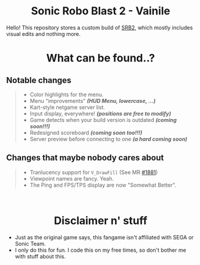 <h1 align="center"> Sonic Robo Blast 2 - Vainile </h1>

Hello! This repository stores a custom build of [SRB2](https://srb2.org/), which mostly includes visual edits and nothing more.

<h1 align="center"> What can be found..? </h1>

## Notable changes
> * Color highlights for the menu.
> * Menu "improvements" ***(HUD Menu, lowercase, ...)***
> * Kart-style netgame server list.
> * Input display, everywhere! ***(positions are free to modify)***
> * Game detects when your build version is outdated ***(coming soon!!!)***
> * Redesigned scoreboard ***(coming soon too!!!)***
> * Server preview before connecting to one ***(a hard coming soon)***

## Changes that maybe nobody cares about
> * Tranlucency support for `V_DrawFill` (See MR [#1881](https://git.do.srb2.org/STJr/SRB2/-/merge_requests/1881))
> * Viewpoint names are fancy. Yeah.
> * The Ping and FPS/TPS display are now "Somewhat Better".

<br>
<h1 align="center"> Disclaimer n' stuff</h1>

* Just as the original game says, this fangame isn't affiliated with SEGA or Sonic Team.
* I only do this for fun. I code this on my free times, so don't bother me with stuff about this.